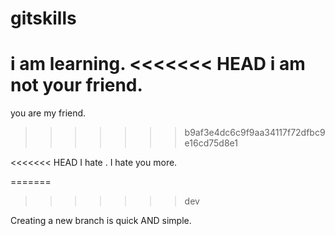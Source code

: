 # gitskills
i am learning.
<<<<<<< HEAD
i am not your friend.
=======
you are my friend.
>>>>>>> b9af3e4dc6c9f9aa34117f72dfbc9e16cd75d8e1

<<<<<<< HEAD
I hate .
I hate you more.

=======
>>>>>>> dev

Creating a new branch is quick AND simple.

